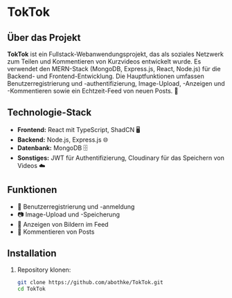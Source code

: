 # TokTok

## Über das Projekt

**TokTok** ist ein Fullstack-Webanwendungsprojekt, das als soziales Netzwerk zum Teilen und Kommentieren von Kurzvideos entwickelt wurde. Es verwendet den MERN-Stack (MongoDB, Express.js, React, Node.js) für die Backend- und Frontend-Entwicklung. Die Hauptfunktionen umfassen Benutzerregistrierung und -authentifizierung, Image-Upload, -Anzeigen und -Kommentieren sowie ein Echtzeit-Feed von neuen Posts. 🚀

## Technologie-Stack

- **Frontend:** React mit TypeScript, ShadCN 🖥️
- **Backend:** Node.js, Express.js 🌐
- **Datenbank:** MongoDB 🗄️
- **Sonstiges:** JWT für Authentifizierung, Cloudinary für das Speichern von Videos ☁️

## Funktionen

- 📝 Benutzerregistrierung und -anmeldung
- 📷 Image-Upload und -Speicherung
- 📰 Anzeigen von Bildern im Feed
- 💬 Kommentieren von Posts

## Installation

1. Repository klonen:
   ```bash
   git clone https://github.com/abothke/TokTok.git
   cd TokTok
